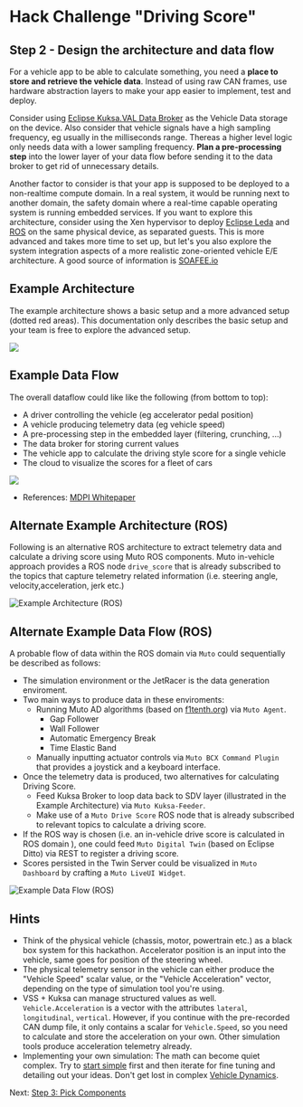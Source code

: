 # Hack Challenge "Driving Score"
## Step 2 - Design the architecture and data flow

For a vehicle app to be able to calculate something, you need a **place to store and retrieve the vehicle data**. Instead of using raw CAN frames, use hardware abstraction layers to make your app easier to implement, test and deploy.

Consider using [Eclipse Kuksa.VAL Data Broker](https://github.com/eclipse/kuksa.val/tree/master/kuksa_databroker) as the Vehicle Data storage on the device. Also consider that vehicle signals have a high sampling frequency, eg usually in the milliseconds range. Thereas a higher level logic only needs data with a lower sampling frequency. **Plan a pre-processing step** into the lower layer of your data flow before sending it to the data broker to get rid of unnecessary details.

Another factor to consider is that your app is supposed to be deployed to a non-realtime compute domain. In a real system, it would be running next to another domain, the safety domain where a real-time capable operating system is running embedded services. If you want to explore this architecture, consider using the Xen hypervisor to deploy [Eclipse Leda](https://github.com/eclipse-leda/leda-distro) and [ROS](https://www.ros.org/) on the same physical device, as separated guests. This is more advanced and takes more time to set up, but let's you also explore the system integration aspects of a more realistic zone-oriented vehicle E/E architecture. A good source of information is [SOAFEE.io](https://soafee.io/)

## Example Architecture

The example architecture shows a basic setup and a more advanced setup (dotted red areas). This documentation only describes the basic setup and your team is free to explore the advanced setup.

![](../assets/driving-score-architecture.drawio.png)

## Example Data Flow

The overall dataflow could like like the following (from bottom to top):
- A driver controlling the vehicle (eg accelerator pedal position)
- A vehicle producing telemetry data (eg vehicle speed)
- A pre-processing step in the embedded layer (filtering, crunching, ...)
- The data broker for storing current values
- The vehicle app to calculate the driving style score for a single vehicle
- The cloud to visualize the scores for a fleet of cars

![](../assets/driving-score-dataflow.drawio.png)

- References: [MDPI Whitepaper](https://www.mdpi.com/2079-9292/8/9/943/htm)

## Alternate Example Architecture (ROS)
Following is an alternative ROS architecture to extract telemetry data and calculate a driving score using Muto ROS components. 
Muto in-vehicle approach provides a ROS node `drive_score` that is already subscribed to the topics that capture
telemetry related information (i.e. steering angle, velocity,acceleration, jerk etc.)

![Example Architecture (ROS)](../assets/Example_Architecture_ROS.png)


## Alternate Example Data Flow (ROS)
A probable flow of data within the ROS domain via `Muto` could sequentially be described as follows:
- The simulation environment or the JetRacer is the data generation enviroment.
- Two main ways to produce data in these enviroments:
    - Running Muto AD algorithms (based on [f1tenth.org](f1tenth.org)) via `Muto Agent`.
        - Gap Follower
        - Wall Follower
        - Automatic Emergency Break
        - Time Elastic Band
    - Manually inputting actuator controls via `Muto BCX Command Plugin` that provides a joystick and a keyboard interface.
- Once the telemetry data is produced, two alternatives for calculating Driving Score.
    - Feed Kuksa Broker to loop data back to SDV layer (illustrated in the Example Architecture) via `Muto Kuksa-Feeder`.
    - Make use of a `Muto Drive Score` ROS node that is already subscribed to relevant topics to calculate a driving score.
- If the ROS way is chosen (i.e. an in-vehicle drive score is calculated in ROS domain ), one could feed `Muto Digital Twin` (based on Eclipse Ditto) via REST to register a driving score.
- Scores persisted in the Twin Server could be visualized in `Muto Dashboard` by crafting a `Muto LiveUI Widget`.


![Example Data Flow (ROS)](../assets/Example_Data_Flow_ROS.png)

## Hints

- Think of the physical vehicle (chassis, motor, powertrain etc.) as a black box system for this hackathon. Accelerator position is an input into the vehicle, same goes for position of the steering wheel.
- The physical telemetry sensor in the vehicle can either produce the "Vehicle Speed" scalar value, or the "Vehicle Acceleration" vector, depending on the type of simulation tool you're using.
- VSS + Kuksa can manage structured values as well. `Vehicle.Acceleration` is a vector with the attributes `lateral`, `longitudinal`, `vertical`. However, if you continue with the pre-recorded CAN dump file, it only contains a scalar for `Vehicle.Speed`, so you need to calculate and store the acceleration on your own. Other simulation tools produce acceleration telemetry already.
- Implementing your own simulation: The math can become quiet complex. Try to [start simple](https://de.mathworks.com/help/driving/ref/bicyclemodel.html?s_tid=doc_ta) first and then iterate for fine tuning and detailing out your ideas. Don't get lost in complex [Vehicle Dynamics](https://www.mathworks.com/help/ident/ug/modeling-a-vehicle-dynamics-system.html).

Next: [Step 3: Pick Components](./step-3-pick-components.md)
